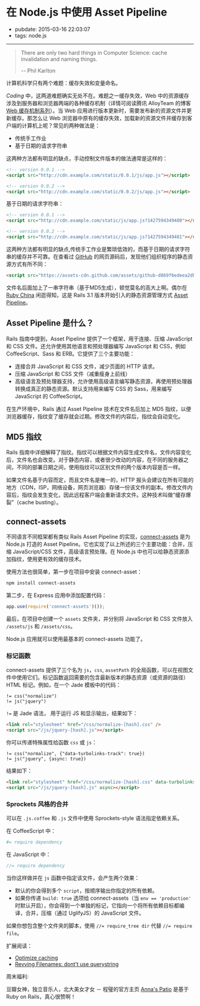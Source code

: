 # 在 Node.js 中使用 Asset Pipeline

- pubdate: 2015-03-16 22:03:07
- tags: node.js

------

> There are only two hard things in Computer Science: cache invalidation and naming things.
>
> -- Phil Karlton

计算机科学只有两个难题：缓存失效和变量命名。

*Coding* 中，这两道难题确实无处不在。难题之一缓存失效，Web 中的资源缓存涉及到服务器和浏览器两端的各种缓存机制（详情可阅读腾讯 AlloyTeam 的博客 [Web 缓存机制系列](http://alloyteam.com/2012/03/web-cache-1-web-cache-overview/)）。当 Web 应用进行版本更新时，需要发布新的资源文件并更新缓存。那怎么让 Web 浏览器中原有的缓存失效，加载新的资源文件并缓存到客户端的计算机上呢？常见的两种做法是：

- 传统手工作业
- 基于日期的请求字符串

这两种方法都有明显的缺点，手动控制文件版本的做法通常是这样的：

```html
<!-- version 0.0.1 -->
<script src="http://cdn.example.com/static/0.0.1/js/app.js"></script>

<!-- version 0.0.2 -->
<script src="http://cdn.example.com/static/0.0.2/js/app.js"></script>
```

基于日期的请求字符串：

```html
<!-- version 0.0.1 -->
<script src="http://cdn.example.com/static/js/app.js?1427594349480"></script>

<!-- version 0.0.2 -->
<script src="http://cdn.example.com/static/js/app.js?1427594349481"></script>
```

这两种方法都有明显的缺点,传统手工作业是繁琐低效的，而基于日期的请求字符串的缓存并不可靠。在查看过 [GitHub](https://github.com/) 的网页源码后，发现他们组织程序的静态资源方式有所不同：

```html
<script src="https://assets-cdn.github.com/assets/github-d869f6edeea2dbd9c7c3595e2f31cf8a1530bd36eaa84707461f65c5ee848853.js"></script>
```

文件名后面加上了一串字符串（基于MD5生成），顿觉莫名的高大上啊。偶尔在 [Ruby China](https://ruby-china.org/) 闲逛得知，这是 Rails 3.1 版本开始引入的静态资源管理方式 [Asset Pipeline](http://guides.ruby-china.org/asset_pipeline.html)。

## Asset Pipeline 是什么？

Rails 指南中提到，Asset Pipeline 提供了一个框架，用于连接、压缩 JavaScript 和 CSS 文件。还允许使用其他语言和预处理器编写 JavaScript 和 CSS，例如 CoffeeScript、Sass 和 ERB。它提供了三个主要功能：

- 连接合并 JavaScript 和 CSS 文件，减少页面的 HTTP 请求。
- 压缩 JavaScript 和 CSS 文件（减重瘦身上前线）
- 高级语言及预处理器支持，允许使用高级语言编写静态资源，再使用预处理器转换成真正的静态资源。默认支持用来编写 CSS 的 Sass，用来编写 JavaScript 的 CoffeeScript。

在生产环境中，Rails 通过 Asset Pipeline 技术在文件名后加上 MD5 指纹，以便浏览器缓存，指纹变了缓存就会过期。修改文件的内容后，指纹会自动变化。

## MD5 指纹

Rails 指南中详细解释了指纹。指纹可以根据文件内容生成文件名，文件内容变化后，文件名也会改变。对于静态内容，或者很少改动的内容，在不同的服务器之间，不同的部署日期之间，使用指纹可以区别文件的两个版本内容是否一样。

如果文件名基于内容而定，而且文件名是唯一的，HTTP 报头会建议在所有可能的地方（CDN，ISP，网络设备，网页浏览器）存储一份该文件的副本。修改文件内容后，指纹会发生变化，因此远程客户端会重新请求文件。这种技术叫做“缓存爆裂”（cache busting）。

## connect-assets

不同语言不同框架都有类似 Rails Asset Pipeline 的实现，[connect-assets](https://github.com/adunkman/connect-assets) 是为 Node.js 打造的 Asset Pipeline。它也实现了以上所述的三个主要功能：合并，压缩 JavaScript/CSS 文件，高级语言预处理。在 Node.js 中也可以给静态资源添加指纹，使用更有效的缓存技术。

使用方法也很简单，第一步在项目中安装 connect-asset：

```bash
npm install connect-assets
```

第二步，在 Express 应用中添加配置代码：

```javascript
app.use(require('connect-assets')());
```

最后，在项目中创建一个 `assets` 文件夹，并分别将 JavaScript 和 CSS 文件放入 `/assets/js` 和 `/assets/css`。

Node.js 应用就可以使用最基本的 connect-assets 功能了。

### 标记函数

connect-assets 提供了三个名为 `js`，`css`, `assetPath` 的全局函数，可以在视图文件中使用它们。标记函数返回需要的包含最新版本的静态资源（或资源的路径）HTML 标记。例如，在一个 Jade 模板中的代码：

```
!= css("normalize")
!= js("jquery")
```

`!=` 是 Jade 语法， 用于运行 JS 和显示输出，结果如下：

```html
<link rel="stylesheet" href="/css/normalize-[hash].css" />
<script src="/js/jquery-[hash].js"></script>
```

你可以传递特殊属性给函数 `css` 或 `js`：

```
!= css("normalize", {"data-turbolinks-track": true})
!= js("jquery", {async: true})
```

结果如下：

```html
<link rel="stylesheet" href="/css/normalize-[hash].css" data-turbolinks-track />
<script src="/js/jquery-[hash].js" async></script>
```

### Sprockets 风格的合并

可以在 `.js.coffee` 和 `.js` 文件中使用 Sprockets-style 语法指定依赖关系。

在 CoffeeScript 中：

```coffeescript
#= require dependency
```

在 JavaScript 中：

```javascript
//= require dependency
```

当你这样做并在 `js` 函数中指定该文件，会产生两个效果：

- 默认的你会得到多个 `script`，按顺序输出你指定的所有依赖。
- 如果你传递 `build: true` 选项给 connect-assets（当 `env == 'production'` 时默认开启），你会得到一个单独的标记，它指向一个将所有依赖目标都编译，合并，压缩（通过 UglifyJS）的 JavaScript 文件。

如果你想包含整个文件夹的脚本，使用 `//= require_tree dir` 代替 `//= require file`。

扩展阅读：

- [Optimize caching](http://code.google.com/speed/page-speed/docs/caching.html)
- [Revving Filenames: dont't use querystring](http://www.stevesouders.com/blog/2008/08/23/revving-filenames-dont-use-querystring/)

周末福利:

豆瓣女神，独立音乐人，北大美女才女 － 程璧的官方主页 [Anna's Patio](http://www.annapatio.com/) 是基于 Ruby on Rails，真心很赞啊！
